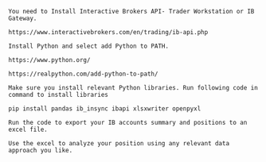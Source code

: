     You need to Install Interactive Brokers API- Trader Workstation or IB Gateway.

    https://www.interactivebrokers.com/en/trading/ib-api.php

    Install Python and select add Python to PATH.

    https://www.python.org/

    https://realpython.com/add-python-to-path/

    Make sure you install relevant Python libraries. Run following code in command to install libraries

    pip install pandas ib_insync ibapi xlsxwriter openpyxl

    Run the code to export your IB accounts summary and positions to an excel file.

    Use the excel to analyze your position using any relevant data approach you like.
